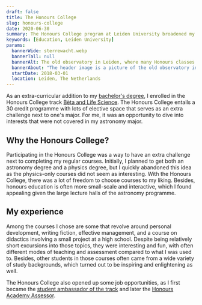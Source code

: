 ```yaml
---
draft: false
title: The Honours College
slug: honours-college
date: 2020-06-30
summary: The Honours College program at Leiden University broadened my knowledge and provided interesting opportunities.
keywords: [Education, Leiden University]
params:
  bannerWide: sterrewacht.webp
  bannerTall: null
  bannerAlt: The old observatory in Leiden, where many Honours classes are taught.
  bannerAbout: "The header image is a picture of the old observatory in Leiden, where many Honours College classes are taught. Considering my astronomy major, it was a fitting location for me to spend some extra time. Image courtesy of [Wikimedia Commons](https://nl.m.wikipedia.org/wiki/Bestand:Leiden-Sterrewacht-2013-d.jpg)."
  startDate: 2018-03-01
  location: Leiden, The Netherlands
---
```


As an extra-curricular addition to my [bachelor's degree](/about/bachelor), I enrolled in the Honours College track [Bèta and Life Science](https://www.student.universiteitleiden.nl/vr/honoursonderwijs/honours-college/facultaire-trajecten/beta-and-life-science "Bèta and Life Science track information"). The Honours College entails a 30 credit programme with lots of elective space that serves as an extra challenge next to one's major. For me, it was an opportunity to dive into interests that were not covered in my astronomy major.

## Why the Honours College?

Participating in the Honours College was a way to have an extra challenge next to completing my regular courses. Initially, I planned to get both an astronomy degree and a physics degree, but I quickly abandoned this idea as the physics-only courses did not seem as interesting. With the Honours College, there was a lot of freedom to choose courses to my liking. Besides, honours education is often more small-scale and interactive, which I found appealing given the large lecture halls of the astronomy programme.

## My experience

Among the courses I chose are some that revolve around personal development, writing fiction, effective management, and a course on didactics involving a small project at a high school. Despite being relatively short excursions into those topics, they were interesting and fun, with often different modes of teaching and assessment compared to what I was used to. Besides, other students in those courses often came from a wide variety of study backgrounds, which turned out to be inspiring and enlightening as well.

The Honours College also opened up some job opportunities, as I first became the [student ambassador of the track](/about/student-ambassador-honours-college) and later the [Honours Academy Assessor](/about/assessor-honours-academy).
